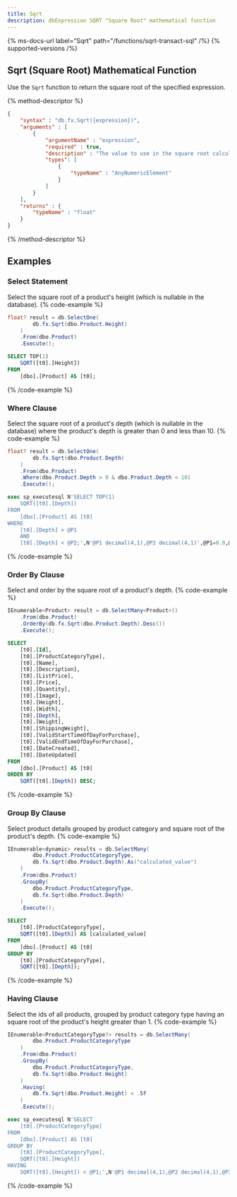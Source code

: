 ```yaml
---
title: Sqrt
description: dbExpression SQRT "Square Root" mathematical function
---
```


{% ms-docs-url label="Sqrt" path="/functions/sqrt-transact-sql" /%}
{% supported-versions /%}

## Sqrt (Square Root) Mathematical Function

Use the `Sqrt` function to return the square root of the specified expression.

{% method-descriptor %}
```json
{
    "syntax" : "db.fx.Sqrt({expression})",
    "arguments" : [
        {
            "argumentName" : "expression",
            "required" : true, 
			"description" : "The value to use in the square root calculation.",
            "types": [
                { 
                    "typeName" : "AnyNumericElement"
                }
            ]
        }
    ],
	"returns" : {
		"typeName" : "float"
	}
}
```
{% /method-descriptor %}

## Examples
### Select Statement
Select the square root of a product's height (which is nullable in the database).
{% code-example %}
```csharp
float? result = db.SelectOne(
        db.fx.Sqrt(dbo.Product.Height)
    )
    .From(dbo.Product)
    .Execute();
```
```sql
SELECT TOP(1)
    SQRT([t0].[Height])
FROM
    [dbo].[Product] AS [t0];
```
{% /code-example %}

### Where Clause
Select the square root of a product's depth (which is nullable in the database) where the product's depth is greater
than 0 and less than 10.
{% code-example %}
```csharp
float? result = db.SelectOne(
        db.fx.Sqrt(dbo.Product.Depth)
    )
    .From(dbo.Product)
    .Where(dbo.Product.Depth > 0 & dbo.Product.Depth < 10)
    .Execute();
```
```sql
exec sp_executesql N'SELECT TOP(1)
    SQRT([t0].[Depth])
FROM
    [dbo].[Product] AS [t0]
WHERE
    [t0].[Depth] > @P1
    AND
    [t0].[Depth] < @P2;',N'@P1 decimal(4,1),@P2 decimal(4,1)',@P1=0.0,@P2=10.0
```
{% /code-example %}

### Order By Clause
Select and order by the square root of a product's depth.
{% code-example %}
```csharp
IEnumerable<Product> result = db.SelectMany<Product>()
    .From(dbo.Product)
    .OrderBy(db.fx.Sqrt(dbo.Product.Depth).Desc())
    .Execute();
```
```sql
SELECT
    [t0].[Id],
    [t0].[ProductCategoryType],
    [t0].[Name],
    [t0].[Description],
    [t0].[ListPrice],
    [t0].[Price],
    [t0].[Quantity],
    [t0].[Image],
    [t0].[Height],
    [t0].[Width],
    [t0].[Depth],
    [t0].[Weight],
    [t0].[ShippingWeight],
    [t0].[ValidStartTimeOfDayForPurchase],
    [t0].[ValidEndTimeOfDayForPurchase],
    [t0].[DateCreated],
    [t0].[DateUpdated]
FROM
    [dbo].[Product] AS [t0]
ORDER BY
    SQRT([t0].[Depth]) DESC;
```
{% /code-example %}

### Group By Clause
Select product details grouped by product
category and square root of the product's depth.
{% code-example %}
```csharp
IEnumerable<dynamic> results = db.SelectMany(
        dbo.Product.ProductCategoryType,
        db.fx.Sqrt(dbo.Product.Depth).As("calculated_value")
    )
    .From(dbo.Product)
    .GroupBy(
        dbo.Product.ProductCategoryType,
        db.fx.Sqrt(dbo.Product.Depth)
    )
    .Execute();
```
```sql
SELECT
    [t0].[ProductCategoryType],
    SQRT([t0].[Depth]) AS [calculated_value]
FROM
    [dbo].[Product] AS [t0]
GROUP BY
    [t0].[ProductCategoryType],
    SQRT([t0].[Depth]);
```
{% /code-example %}

### Having Clause
Select the ids of all products, grouped by product
category type having an square root of the product's height greater than 1.
{% code-example %}
```csharp
IEnumerable<ProductCategoryType?> results = db.SelectMany(
        dbo.Product.ProductCategoryType
    )
    .From(dbo.Product)
    .GroupBy(
        dbo.Product.ProductCategoryType,
        db.fx.Sqrt(dbo.Product.Height)
    )
    .Having(
        db.fx.Sqrt(dbo.Product.Height) < .5f
    )
    .Execute();
```
```sql
exec sp_executesql N'SELECT
    [t0].[ProductCategoryType]
FROM
    [dbo].[Product] AS [t0]
GROUP BY
    [t0].[ProductCategoryType],
    SQRT([t0].[Height])
HAVING
    SQRT([t0].[Height]) < @P1;',N'@P1 decimal(4,1),@P2 decimal(4,1),@P3 real',@P1=0.0,@P2=1.0,@P3=0.5
```
{% /code-example %}
